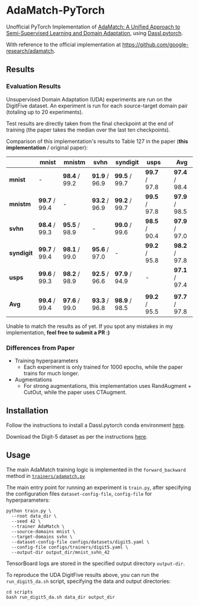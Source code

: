 # AdaMatch-PyTorch
Unofficial PyTorch Implementation of [AdaMatch: A Unified Approach to Semi-Supervised Learning and Domain Adaptation](https://arxiv.org/abs/2106.04732), using [Dassl.pytorch](https://github.com/KaiyangZhou/Dassl.pytorch).

With reference to the official implementation at https://github.com/google-research/adamatch.

## Results

### Evaluation Results
Unsupervised Domain Adaptation (UDA) experiments are run on the DigitFive dataset. An experiment is run for each source-target domain pair (totaling up to 20 experiments).

Test results are directly taken from the final checkpoint at the end of training (the paper takes the median over the last ten checkpoints).

Comparison of this implementation's results to Table 127 in the paper (**this implementation** / original paper):

|              | mnist           | mnistm          | svhn            | syndigit        | usps            |     | Avg             |
| ------------ | --------------- | --------------- | --------------- | --------------- | --------------- | --- | --------------- |
| **mnist**    | -               | **98.4** / 99.2 | **91.9** / 96.9 | **99.5** / 99.7 | **99.7** / 97.8 |     | **97.4** / 98.4 |
| **mnistm**   | **99.7** / 99.4 | -               | **93.2** / 96.9 | **99.2** / 99.7 | **99.5** / 97.8 |     | **97.9** / 98.5 |
| **svhn**     | **98.4** / 99.3 | **95.5** / 98.9 | -               | **99.0** / 99.6 | **98.5** / 90.4 |     | **97.9** / 97.0 |
| **syndigit** | **99.7** / 99.4 | **98.1** / 99.0 | **95.6** / 97.0 | -               | **99.2** / 95.8 |     | **98.2** / 97.8 |
| **usps**     | **99.6** / 99.3 | **98.2** / 98.9 | **92.5** / 96.6 | **97.9** / 94.9 | -               |     | **97.1** / 97.4 |
|              |                 |                 |                 |                 |                 |     |                 |
| **Avg**      | **99.4** / 99.4 | **97.6** / 99.0 | **93.3** / 96.8 | **98.9** / 98.5 | **99.2** / 95.5 |     | **97.7** / 97.8 |

Unable to match the results as of yet. If you spot any mistakes in my implementation, **feel free to submit a PR :)**
### Differences from Paper
- Training hyperparameters
  - Each experiment is only trained for 1000 epochs, while the paper trains for much longer.
- Augmentations
  - For strong augmentations, this implementation uses RandAugment + CutOut, while the paper uses CTAugment.

## Installation
Follow the instructions to install a Dassl.pytorch conda environment [here](https://github.com/KaiyangZhou/Dassl.pytorch#installation).

Download the Digit-5 dataset as per the instructions [here](https://github.com/KaiyangZhou/Dassl.pytorch/blob/master/DATASETS.md#digit-5).

## Usage
The main AdaMatch training logic is implemented in the `forward_backward` method in [`trainers/adamatch.py`](trainers/adamatch.py)

The main entry point for running an experiment is `train.py`, after specifying the configuration files `dataset-config-file`, `config-file` for hyperparameters:
```
python train.py \
  --root data_dir \
  --seed 42 \
  --trainer AdaMatch \
  --source-domains mnist \
  --target-domains svhn \
  --dataset-config-file configs/datasets/digit5.yaml \
  --config-file configs/trainers/digit5.yaml \
  --output-dir output_dir/mnist_svhn_42
```

TensorBoard logs are stored in the specified output directory `output-dir`.

To reproduce the UDA DigitFive results above, you can run the `run_digit5_da.sh` script, specifying the data and output directories:
```
cd scripts
bash run_digit5_da.sh data_dir output_dir
```
